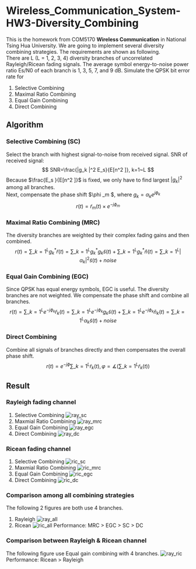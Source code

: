 # Wireless_Communication_System-HW3-Diversity_Combining
This is the homework from COM5170 **Wireless Communication** in National Tsing Hua University. We are going to implement several diversity combining strategies. The requirements are shown as following. </br>
There are L (L = 1, 2, 3, 4) diversity branches of uncorrelated Rayleigh/Ricean fading signals. The average symbol energy-to-noise power ratio Es/N0 of each branch is 1, 3, 5, 7, and 9 dB. Simulate the QPSK bit error rate for
1. Selective Combining
2. Maximal Ratio Combining
3. Equal Gain Combining
4. Direct Combining

## Algorithm
### Selective Combining (SC)
Select the branch with highest signal-to-noise from received signal. 
SNR of received signal: </br>
$$ SNR=\frac{|g_k |^2 E_s}{E[n^2 ]}, k=1~L $$
Because $\frac{E_s }{E[n^2 ]}$ is fixed, we only have to find largest $|g_k |^2$ among all branches. </br>
Next, compensate the phase shift $\phi _m $, where $g_k=\alpha _k e^{j\phi _k }$
$$ r(t)=\tilde{r}_m (t)\times e^{-j\phi _m } $$

### Maximal Ratio Combining (MRC)
The diversity branches are weighted by their complex fading gains and then combined.
$$ r(t)=\sum \_{k=1} ^L g_k ^* \tilde{r}(t)=\sum \_{k=1} ^L g_k ^* g_k \tilde{s}(t)+\sum \_{k=1} ^L g_k ^* \tilde{n}(t)=\sum \_{k=1} ^L |α_k |^2 \tilde{s}(t)+noise $$

### Equal Gain Combining (EGC)
Since QPSK has equal energy symbols, EGC is useful. The diversity branches are not weighted. We compensate the phase shift and combine all branches.
$$ r(t)=\sum \_{k=1} ^L e^{-j\phi _k } \tilde{r} _k (t)=\sum \_{k=1} ^L e^{-j\phi _k } g_k \tilde{s}(t)+\sum \_{k=1}^L e^{-j\phi _k } \tilde{n}_k (t)=\sum \_{k=1} ^L \alpha _k \tilde{s}(t)+noise $$

### Direct Combining
Combine all signals of branches directly and then compensates the overall phase shift.
$$ r(t)=e^{-j\phi } \sum \_{k=1} ^L \tilde{r} _k (t),    φ=∡(\sum \_{k=1} ^L \tilde{r} _k(t)) $$

## Result
### Rayleigh fading channel
1. Selective Combining
![ray_sc](https://github.com/ChenBlue/Wireless_Communication_System-HW3-Diversity_Combining/blob/master/FIG/rayleigh_SC.jpg)
2. Maxmial Ratio Combining
![ray_mrc](https://github.com/ChenBlue/Wireless_Communication_System-HW3-Diversity_Combining/blob/master/FIG/rayleigh_MRC.jpg)
3. Equal Gain Combining
![ray_egc](https://github.com/ChenBlue/Wireless_Communication_System-HW3-Diversity_Combining/blob/master/FIG/rayleigh_EGC.jpg)
4. Direct Combining
![ray_dc](https://github.com/ChenBlue/Wireless_Communication_System-HW3-Diversity_Combining/blob/master/FIG/rayleigh_DC.jpg)

### Ricean fading channel
1. Selective Combining
![ric_sc](https://github.com/ChenBlue/Wireless_Communication_System-HW3-Diversity_Combining/blob/master/FIG/ricean_SC.jpg)
2. Maxmial Ratio Combining
![ric_mrc](https://github.com/ChenBlue/Wireless_Communication_System-HW3-Diversity_Combining/blob/master/FIG/ricean_MRC.jpg)
3. Equal Gain Combining
![ric_egc](https://github.com/ChenBlue/Wireless_Communication_System-HW3-Diversity_Combining/blob/master/FIG/ricean_EGC.jpg)
4. Direct Combining
![ric_dc](https://github.com/ChenBlue/Wireless_Communication_System-HW3-Diversity_Combining/blob/master/FIG/ricean_DC.jpg)

### Comparison among all combining strategies
The following 2 figures are both use 4 branches.
1. Rayleigh
![ray_all](https://github.com/ChenBlue/Wireless_Communication_System-HW3-Diversity_Combining/blob/master/FIG/Rayleigh_all.jpg)
2. Ricean
![ric_all](https://github.com/ChenBlue/Wireless_Communication_System-HW3-Diversity_Combining/blob/master/FIG/Ricean_all.jpg)
Performance: MRC > EGC > SC > DC

### Comparison between Rayleigh & Ricean channel
The following figure use Equal gain combining with 4 branches.
![ray_ric](https://github.com/ChenBlue/Wireless_Communication_System-HW3-Diversity_Combining/blob/master/FIG/Ray%26Ric.jpg)
Performance: Ricean > Rayleigh
